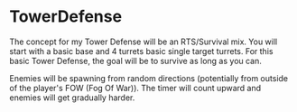 # TowerDefense
The concept for my Tower Defense will be an RTS/Survival mix. You will start with a basic base and 4 turrets basic single target turrets. For this basic Tower Defense, the goal will be to survive as long as you can.

Enemies will be spawning from random directions (potentially from outside of the player's FOW (Fog Of War)). The timer will count upward and enemies will get gradually harder.
